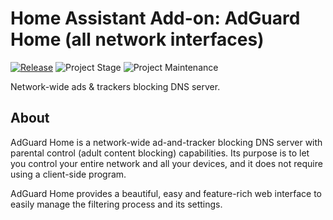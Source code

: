 # Home Assistant Add-on: AdGuard Home (all network interfaces)

[![Release][release-shield]][release] ![Project Stage][project-stage-shield] ![Project Maintenance][maintenance-shield]

Network-wide ads & trackers blocking DNS server.

## About

AdGuard Home is a network-wide ad-and-tracker blocking DNS server with
parental control (adult content blocking) capabilities. Its purpose is to let
you control your entire network and all your devices, and it does not require
using a client-side program.

AdGuard Home provides a beautiful, easy and feature-rich web interface to
easily manage the filtering process and its settings.

[forum-shield]: https://img.shields.io/badge/community-forum-brightgreen.svg
[maintenance-shield]: https://img.shields.io/maintenance/yes/2021.svg
[project-stage-shield]: https://img.shields.io/badge/project%20stage-production%20ready-brightgreen.svg
[release-shield]: https://img.shields.io/badge/version-v1.0.1-blue.svg
[release]: https://github.com/elcajon/addon-adguard-home/tree/v1.0.1